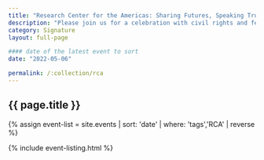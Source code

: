 ```yaml
---
title: "Research Center for the Americas: Sharing Futures, Speaking Truths"
description: "Please join us for a celebration with civil rights and feminist icon Dolores Huerta (distinguished honoree) and community organizer Cristina Jiménez (keynote speaker), co-founder of United We Dream, in honor of the 30th anniversary of the Research Center for the Americas (RCA)."
category: Signature
layout: full-page

#### date of the latest event to sort
date: "2022-05-06"

permalink: /:collection/rca
---
```

<section id="main-content">
<div class="grid-container large">
<section class="heading">
<h2 class="underline">{{ page.title }}</h2>
</section>

<div class="events-card-list fade-out-siblings">
{% assign event-list = site.events | sort: 'date' | where: 'tags','RCA' | reverse %}

{% include event-listing.html %}
